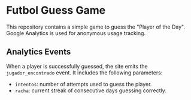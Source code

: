 # Futbol Guess Game

This repository contains a simple game to guess the "Player of the Day". Google Analytics is used for anonymous usage tracking.

## Analytics Events

When a player is successfully guessed, the site emits the `jugador_encontrado` event. It includes the following parameters:

- `intentos`: number of attempts used to guess the player.
- `racha`: current streak of consecutive days guessing correctly.


